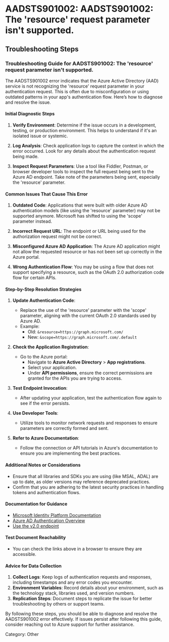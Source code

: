 # AADSTS901002: AADSTS901002: The 'resource' request parameter isn't supported.


## Troubleshooting Steps
### Troubleshooting Guide for AADSTS901002: The 'resource' request parameter isn't supported.

The AADSTS901002 error indicates that the Azure Active Directory (AAD) service is not recognizing the 'resource' request parameter in your authentication request. This is often due to misconfiguration or using outdated patterns in your app's authentication flow. Here’s how to diagnose and resolve the issue.

#### Initial Diagnostic Steps

1. **Verify Environment**: Determine if the issue occurs in a development, testing, or production environment. This helps to understand if it's an isolated issue or systemic.

2. **Log Analysis**: Check application logs to capture the context in which the error occurred. Look for any details about the authentication request being made.

3. **Inspect Request Parameters**: Use a tool like Fiddler, Postman, or browser developer tools to inspect the full request being sent to the Azure AD endpoint. Take note of the parameters being sent, especially the 'resource' parameter.

#### Common Issues That Cause This Error

1. **Outdated Code**: Applications that were built with older Azure AD authentication models (like using the 'resource' parameter) may not be supported anymore. Microsoft has shifted to using the 'scope' parameter instead.

2. **Incorrect Request URL**: The endpoint or URL being used for the authorization request might not be correct.

3. **Misconfigured Azure AD Application**: The Azure AD application might not allow the requested resource or has not been set up correctly in the Azure portal.

4. **Wrong Authentication Flow**: You may be using a flow that does not support specifying a resource, such as the OAuth 2.0 authorization code flow for certain APIs.

#### Step-by-Step Resolution Strategies

1. **Update Authentication Code**:
   - Replace the use of the 'resource' parameter with the 'scope' parameter, aligning with the current OAuth 2.0 standards used by Azure AD.
   - Example:
     - Old: `&resource=https://graph.microsoft.com/`
     - New: `&scope=https://graph.microsoft.com/.default`
  
2. **Check the Application Registration**:
   - Go to the Azure portal:
     - Navigate to **Azure Active Directory** > **App registrations**.
     - Select your application.
     - Under **API permissions**, ensure the correct permissions are granted for the APIs you are trying to access.

3. **Test Endpoint Invocation**:
   - After updating your application, test the authentication flow again to see if the error persists.

4. **Use Developer Tools**:
   - Utilize tools to monitor network requests and responses to ensure parameters are correctly formed and sent.

5. **Refer to Azure Documentation**:
   - Follow the connection or API tutorials in Azure's documentation to ensure you are implementing the best practices.

#### Additional Notes or Considerations

- Ensure that all libraries and SDKs you are using (like MSAL, ADAL) are up to date, as older versions may reference deprecated practices.
- Confirm that you are adhering to the latest security practices in handling tokens and authentication flows.

#### Documentation for Guidance

- [Microsoft Identity Platform Documentation](https://docs.microsoft.com/en-us/azure/active-directory/develop/)
- [Azure AD Authentication Overview](https://docs.microsoft.com/en-us/azure/active-directory/develop/authentication-scenarios)
- [Use the v2.0 endpoint](https://docs.microsoft.com/en-us/azure/active-directory/develop/v2-overview)

#### Test Document Reachability

- You can check the links above in a browser to ensure they are accessible.

#### Advice for Data Collection

1. **Collect Logs**: Keep logs of authentication requests and responses, including timestamps and any error codes you encounter.
2. **Environment Variables**: Record details about your environment, such as the technology stack, libraries used, and version numbers.
3. **Replication Steps**: Document steps to replicate the issue for better troubleshooting by others or support teams.

By following these steps, you should be able to diagnose and resolve the AADSTS901002 error effectively. If issues persist after following this guide, consider reaching out to Azure support for further assistance.

Category: Other
